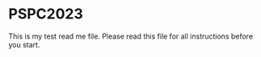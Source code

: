 # PSPC2023

This is my test read me file. Please read this file for all instructions before you start.
